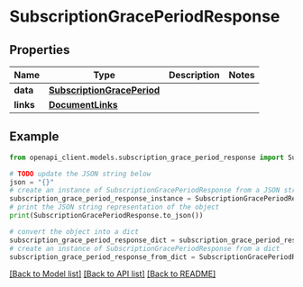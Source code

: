 # SubscriptionGracePeriodResponse


## Properties

Name | Type | Description | Notes
------------ | ------------- | ------------- | -------------
**data** | [**SubscriptionGracePeriod**](SubscriptionGracePeriod.md) |  | 
**links** | [**DocumentLinks**](DocumentLinks.md) |  | 

## Example

```python
from openapi_client.models.subscription_grace_period_response import SubscriptionGracePeriodResponse

# TODO update the JSON string below
json = "{}"
# create an instance of SubscriptionGracePeriodResponse from a JSON string
subscription_grace_period_response_instance = SubscriptionGracePeriodResponse.from_json(json)
# print the JSON string representation of the object
print(SubscriptionGracePeriodResponse.to_json())

# convert the object into a dict
subscription_grace_period_response_dict = subscription_grace_period_response_instance.to_dict()
# create an instance of SubscriptionGracePeriodResponse from a dict
subscription_grace_period_response_from_dict = SubscriptionGracePeriodResponse.from_dict(subscription_grace_period_response_dict)
```
[[Back to Model list]](../README.md#documentation-for-models) [[Back to API list]](../README.md#documentation-for-api-endpoints) [[Back to README]](../README.md)


